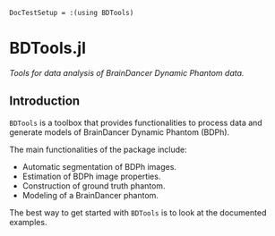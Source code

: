 ```@meta
DocTestSetup = :(using BDTools)
```

# BDTools.jl
*Tools for data analysis of BrainDancer Dynamic Phantom data.*

## Introduction
`BDTools` is a toolbox that provides functionalities to process data and generate models of BrainDancer Dynamic Phantom (BDPh).

The main functionalities of the package include:

* Automatic segmentation of BDPh images.
* Estimation of BDPh image properties.
* Construction of ground truth phantom.
* Modeling of a BrainDancer phantom.

The best way to get started with `BDTools` is to look at the documented examples.